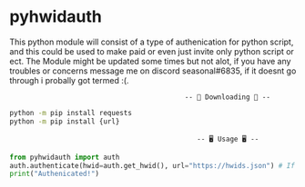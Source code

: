 # pyhwidauth
This python module will consist of a type of authenication for python script,
and this could be used to make paid or even just invite only python script or ect.
The Module might be updated some times but not alot,
if you have any troubles or concerns message me on discord seasonal#6835, if it doesnt go through i probally got termed :(.
```
                                           -- 📩 Downloading 📩 --
```
```cmd
python -m pip install requests
python -m pip install {url}
```
```
                                              -- 🖥️ Usage 🖥️ --
```
```py
from pyhwidauth import auth
auth.authenticate(hwid=auth.get_hwid(), url="https://hwids.json") # If your hwid is in "https://hwids.json" it will continue
print("Authenicated!")
```
